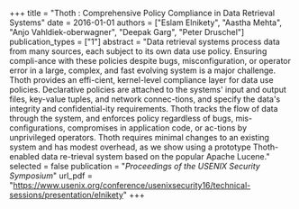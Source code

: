 +++
title = "Thoth : Comprehensive Policy Compliance in Data Retrieval Systems"
date = 2016-01-01
authors = ["Eslam Elnikety", "Aastha Mehta", "Anjo Vahldiek-oberwagner", "Deepak Garg", "Peter Druschel"]
publication_types = ["1"]
abstract = "Data retrieval systems process data from many sources, each subject to its own data use policy. Ensuring compli-ance with these policies despite bugs, misconfiguration, or operator error in a large, complex, and fast evolving system is a major challenge. Thoth provides an effi-cient, kernel-level compliance layer for data use policies. Declarative policies are attached to the systems' input and output files, key-value tuples, and network connec-tions, and specify the data's integrity and confidential-ity requirements. Thoth tracks the flow of data through the system, and enforces policy regardless of bugs, mis-configurations, compromises in application code, or ac-tions by unprivileged operators. Thoth requires minimal changes to an existing system and has modest overhead, as we show using a prototype Thoth-enabled data re-trieval system based on the popular Apache Lucene."
selected = false
publication = "*Proceedings of the USENIX Security Symposium*"
url_pdf = "https://www.usenix.org/conference/usenixsecurity16/technical-sessions/presentation/elnikety"
+++

